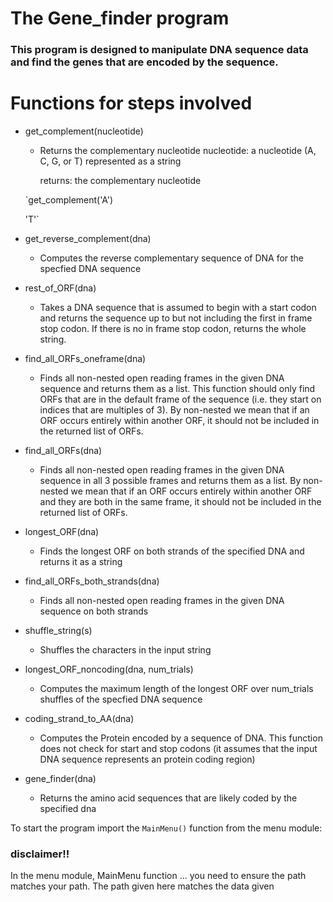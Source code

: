 
# The Gene_finder program

### This program is designed to manipulate DNA sequence data and find the genes that are encoded by the sequence. 

# Functions for steps involved

* get_complement(nucleotide)
    * Returns the complementary nucleotide
        nucleotide: a nucleotide (A, C, G, or T) represented as a string
        
        returns: the complementary nucleotide
        
    `get_complement('A')
    
    'T'`
* get_reverse_complement(dna)
    * Computes the reverse complementary sequence of DNA for the specfied DNA
        sequence
* rest_of_ORF(dna)
    * Takes a DNA sequence that is assumed to begin with a start
        codon and returns the sequence up to but not including the
        first in frame stop codon.  If there is no in frame stop codon,
        returns the whole string.
* find_all_ORFs_oneframe(dna)
    * Finds all non-nested open reading frames in the given DNA
        sequence and returns them as a list.  This function should
        only find ORFs that are in the default frame of the sequence
        (i.e. they start on indices that are multiples of 3).
        By non-nested we mean that if an ORF occurs entirely within
        another ORF, it should not be included in the returned list of ORFs.
* find_all_ORFs(dna)
    * Finds all non-nested open reading frames in the given DNA sequence in
        all 3 possible frames and returns them as a list.  By non-nested we
        mean that if an ORF occurs entirely within another ORF and they are
        both in the same frame, it should not be included in the returned list
        of ORFs.
* longest_ORF(dna)
    * Finds the longest ORF on both strands of the specified DNA and returns it
        as a string
*  find_all_ORFs_both_strands(dna)
    * Finds all non-nested open reading frames in the given DNA sequence on both
        strands
* shuffle_string(s)
    * Shuffles the characters in the input string

* longest_ORF_noncoding(dna, num_trials)
    * Computes the maximum length of the longest ORF over num_trials shuffles
        of the specfied DNA sequence
* coding_strand_to_AA(dna)
    * Computes the Protein encoded by a sequence of DNA.  This function
        does not check for start and stop codons (it assumes that the input
        DNA sequence represents an protein coding region)
* gene_finder(dna)
    *  Returns the amino acid sequences that are likely coded by the specified dna


To start the program import the `MainMenu()` function from the menu module:
### disclaimer!!

In the menu module, MainMenu function ... you need to ensure the path matches your path. The path given here matches the data given
